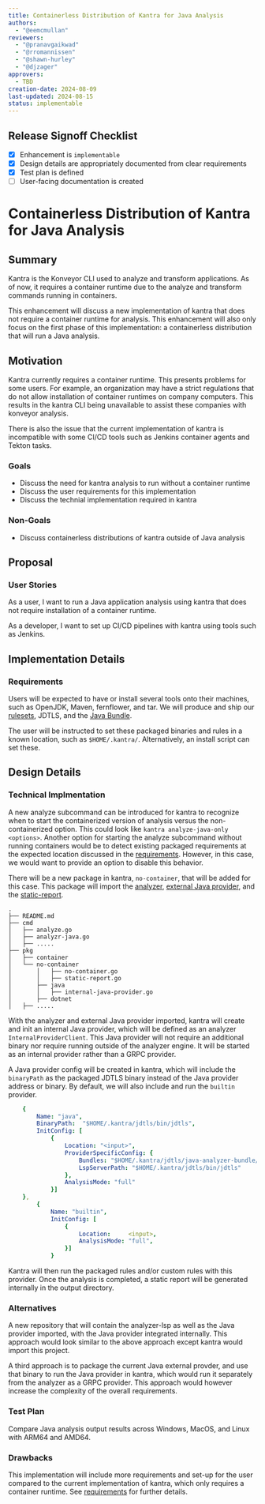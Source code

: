 ```yaml
---
title: Containerless Distribution of Kantra for Java Analysis
authors:
  - "@eemcmullan"
reviewers:
  - "@pranavgaikwad"
  - "@rromannissen"
  - "@shawn-hurley"
  - "@djzager"
approvers:
  - TBD
creation-date: 2024-08-09
last-updated: 2024-08-15
status: implementable
---
```


## Release Signoff Checklist

- [x] Enhancement is `implementable`
- [x] Design details are appropriately documented from clear requirements
- [x] Test plan is defined
- [ ] User-facing documentation is created

# Containerless Distribution of Kantra for Java Analysis

## Summary

Kantra is the Konveyor CLI used to analyze and transform applications. As of now, it requires a container runtime due to the analyze and transform commands running in containers. 

This enhancement will discuss a new implementation of kantra that does not require a container runtime for analysis. This enhancement will also only focus on the first phase of this implementation: a containerless distribution that will run a Java analysis. 

## Motivation

Kantra currently requires a container runtime. This presents problems for some users. 
For example, an organization may have a strict regulations that do not allow installation of container runtimes on company computers. This results in the kantra CLI being unavailable to assist these companies with konveyor analysis.

There is also the issue that the current implementation of kantra is incompatible with some CI/CD tools such as Jenkins container agents and Tekton tasks.

### Goals

- Discuss the need for kantra analysis to run without a container runtime
- Discuss the user requirements for this implementation
- Discuss the technial implementation required in kantra

### Non-Goals

- Discuss containerless distributions of kantra outside of Java analysis

## Proposal

### User Stories 

As a user, I want to run a Java application analysis using kantra that does not require installation of a container runtime.

As a developer, I want to set up CI/CD pipelines with kantra using tools such as Jenkins.

## Implementation Details

### Requirements

Users will be expected to have or install several tools onto their machines, such as OpenJDK, Maven, fernflower, and tar. We will produce and ship our [rulesets](https://github.com/konveyor/rulesets/), JDTLS, and the [Java Bundle](https://github.com/konveyor/java-analyzer-bundle).

The user will be instructed to set these packaged binaries and rules in a known location, such as `$HOME/.kantra/`. Alternatively, an install script can set these.

## Design Details

### Technical Implmentation

A new analyze subcommand can be introduced for kantra to recognize when to start the containerized version of analysis versus the non-containerized option. This could look like `kantra analyze-java-only <options>`. Another option for starting the analyze subcommand without running containers would be to detect existing packaged requirements at the expected location discussed in the [requirements](#requirements). However, in this case, we would want to provide an option to disable this behavior.

There will be a new package in kantra, `no-container`, that will be added for this case. This package will import the [analyzer](https://github.com/konveyor/analyzer-lsp), [external Java provider](https://github.com/konveyor/analyzer-lsp/tree/main/external-providers/java-external-provider), and the [static-report](https://github.com/konveyor/static-report). 

```
.
├── README.md
├── cmd
│   ├── analyze.go
│   ├── analyzr-java.go
│   ├── .....
├── pkg
│   ├── container
│   └── no-container
│       │   ├── no-container.go
│       │   ├── static-report.go
│       ├── java
│       │   ├── internal-java-provider.go
│       ├── dotnet
│   ├── .....
```

With the analyzer and external Java provider imported, kantra will create and init an internal Java provider, which will be defined as an analyzer `InternalProviderClient`. This Java provider will not require an additional binary nor require running outside of the analyzer engine. It will be started as an internal provider rather than a GRPC provider.

A Java provider config will be created in kantra, which will include the `binaryPath` as the packaged JDTLS binary instead of the Java provider address or binary. By default, we will also include and run the `builtin` provider.

```yaml
    {
        Name: "java",
        BinaryPath:  "$HOME/.kantra/jdtls/bin/jdtls",
        InitConfig: [
            {
                Location: "<input>",
                ProviderSpecificConfig: {
                    Bundles: "$HOME/.kantra/jdtls/java-analyzer-bundle/java-analyzer-bundle.core/target/java-analyzer-bundle.core-1.0.0-SNAPSHOT.jar",
                    LspServerPath: "$HOME/.kantra/jdtls/bin/jdtls"
                },
                AnalysisMode: "full"
            }]
    },
		{
			Name: "builtin",
			InitConfig: [
				{
					Location:     <input>,
					AnalysisMode: "full",
				}]
			}
```

Kantra will then run the packaged rules and/or custom rules with this provider. Once the analysis is completed, a static report will be generated internally in the output directory.

### Alternatives

A new repository that will contain the analyzer-lsp as well as the Java provider imported, with the Java provider integrated internally. This approach would look similar to the above approach except kantra would import this project.

A third approach is to package the current Java external provder, and use that binary to run the Java provider in kantra, which would run it separately from the analyzer as a GRPC provider. This approach would however increase the complexity of the overall requirements.

### Test Plan

Compare Java analysis output results across Windows, MacOS, and Linux with ARM64 and AMD64.

### Drawbacks

This implementation will include more requirements and set-up for the user compared to the current implementation of kantra, which only requires a container runtime. See [requirements](#requirements) for further details.
